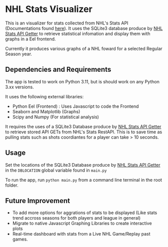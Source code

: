 # NHL Stats Visualizer

This is an visualizer for stats collected from NHL's Stats API (Documentations found [here](https://gitlab.com/dword4/nhlapi)).  It uses the SQLite3 database produce by [NHL Stats API Getter](https://github.com/ackyxu/NHLStatsAPIGetter) to retrieve statistical infomation and display them with graphs in a Eel frontend.

Currently it produces various graphs of a NHL foward for a selected Regular Season year.

## Dependencies and Requirements

The app is tested to work on Python 3.11, but is should work on any Python 3.xx versions.

It uses the following external libraries:
- Python Eel (Frontend) : Uses Javascript to code the Frontend
- Seaborn and Matplotlib (Graphs)
- Scipy and Numpy (For statistical analysis)

It requires the uses of a SQLite3 Database produce by [NHL Stats API Getter](https://github.com/ackyxu/NHLStatsAPIGetter) to retrieve stored API GETs from NHL's Stats RestAPI.  This is to save time as pulling stats such as shots coordiantes for a player can take > 10 seconds.

## Usage

Set the locations of the SQLite3 Database produce by [NHL Stats API Getter](https://github.com/ackyxu/NHLStatsAPIGetter) in the `DBLOCATION` global variable found in `main.py`

To run the app, run `python main.py` from a command line terminal in the root folder.

## Future Improvement

- To add more options for aggrations of stats to be displayed (Like stats trend accross seasons for both players and league in general)
- Migrate to native Javascript Graphing Libraries to create interactive plots
- Real-time dashboard with stats from a Live NHL Game/Replay past games.
